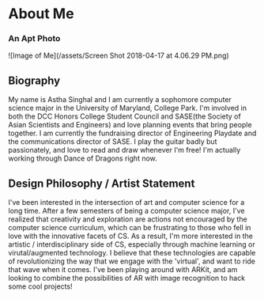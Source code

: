 # About Me 
### An Apt Photo
![Image of Me](/assets/Screen Shot 2018-04-17 at 4.06.29 PM.png)

## Biography
My name is Astha Singhal and I am currently a sophomore computer science major in the University of Maryland, College Park. I'm involved in both the DCC Honors College Student Council and SASE(the Society of Asian Scientists and Engineers) and love planning events that bring people together. I am currently the fundraising director of Engineering Playdate and the communications director of SASE. I play the guitar badly but passionately, and love to read and draw whenever I'm free! I'm actually working through Dance of Dragons right now. 

## Design Philosophy / Artist Statement
I've been interested in the intersection of art and computer science for a long time. After a few semesters of being a computer science major, I've realized that creativity and exploration are actions not encouraged by the computer science curriculum, which can be frustrating to those who fell in love with the innovative facets of CS. As a result, I'm more interested in the artistic / interdisciplinary side of CS, especially through machine learning or virutal/augmented technology. I believe that these technologies are capable of revolutionizing the way that we engage with the 'virtual', and want to ride that wave when it comes. I've been playing around with ARKit, and am looking to combine the possibilities of AR with image recognition to hack some cool projects!
